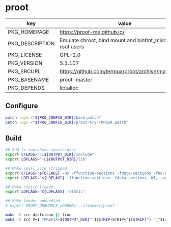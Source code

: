 # proot

<!-- zig objcopy currently is not compatible to strip -->

| key             | value                                                         |
| --------------- | ------------------------------------------------------------- |
| PKG_HOMEPAGE    | <https://proot-me.github.io/>                                 |
| PKG_DESCRIPTION | Emulate chroot, bind mount and binfmt_misc for non-root users |
| PKG_LICENSE     | GPL-2.0                                                       |
| PKG_VERSION     | 5.1.107                                                       |
| PKG_SRCURL      | <https://github.com/termux/proot/archive/master.tar.gz>       |
| PKG_BASENAME    | proot-master                                                  |
| PKG_DEPENDS     | libtalloc                                                     |

<!-- # Just bump commit and version when needed: -->

<!-- # PKG_EXTRA_MAKE_ARGS="-C src" -->

## Configure

```sh
patch -up1 <"${PKG_CONFIG_DIR}/base.patch"
patch -up1 <"${PKG_CONFIG_DIR}/proot-try-TMPDIR.patch"
```

## Build

```sh
## Add to toolchain search dirs
export CFLAGS="-I${OUTPUT_DIR}/include"
export LDFLAGS="-L${OUTPUT_DIR}/lib"

## Make small size stripped
export CFLAGS="${CFLAGS} -Os -ffunction-sections -fdata-sections -fno-unwind-tables -fno-asynchronous-unwind-tables"
export LDFLAGS="${LDFLAGS} -ffunction-sections -fdata-sections -Wl,--gc-sections -s"

## Make static linked
export LDFLAGS="${LDFLAGS} -static"

## Make loader unbundled
# export PROOT_UNBUNDLE_LOADER='../libexec/proot'

make -C src distclean || true
make -C src V=1 "PREFIX=${OUTPUT_DIR}" ${STRIP+STRIP="${STRIP}"} -j"${JOBS}" install

```
